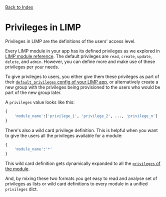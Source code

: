 [Back to Index](/README.md)

# Privileges in LIMP

Privileges in LIMP are the definitions of the users' access level.

Every LIMP module in your app has its defined privileges as we explored in [LIMP module reference](/docs/api-module.md#privileges). The default privileges are `read`, `create`, `update`, `delete`, and `admin`. However, you can define more and make use of these privileges per your needs.

To give privileges to users, you either give them these privileges as part of their [`default_privileges` config of your LIMP app](/docs/api-package.md#default_privileges), or alternatively create a new group with the privileges being provisioned to the users who would be part of the new group later.

A `privileges` value looks like this:
```python
{
	'module_name':['privilege_1', 'privilege_2', ..., 'privilege_n']
}
```
There's also a wild card privilege definition. This is helpful when you want to give the users all the privileges available for a module:
```python
{
	'module_name':'*'
}
```
This wild card definition gets dynamically expanded to all the [`privileges` of the module](/docs/api-module.md#privileges).

And, by mixing these two formats you get easy to read and analyse set of privileges as lists or wild card definitions to every module in a unified `privileges` dict.